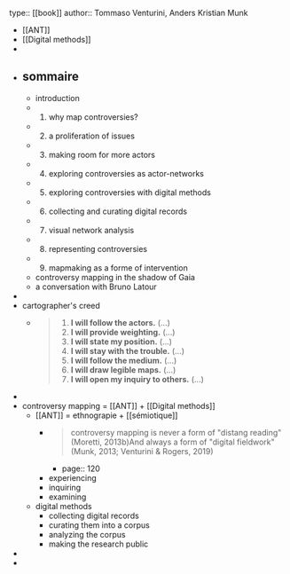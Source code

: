 type:: [[book]]
author:: Tommaso Venturini, Anders Kristian Munk

- [[ANT]]
- [[Digital methods]]
-
- ## sommaire
	- introduction
	- 1. why map controversies?
	- 2. a proliferation of issues
	- 3. making room for more actors
	- 4. exploring controversies as actor-networks
	- 5. exploring controversies with digital methods
	- 6. collecting and curating digital records
	- 7. visual network analysis
	- 8. representing controversies
	- 9. mapmaking as a forme of intervention
	- controversy mapping in the shadow of Gaia
	- a conversation with Bruno Latour
-
- cartographer's creed
	- > 1. **I will follow the actors.** (...)
	  > 2. **I will provide weighting.** (...)
	  > 3. **I will state my position.** (...)
	  > 4. **I will stay with the trouble.** (...)
	  > 5. **I will follow the medium.** (...)
	  > 6. **I will draw legible maps.** (...)
	  > 7. **I will open my inquiry to others.** (...)
-
- controversy mapping = [[ANT]] + [[Digital methods]]
	- [[ANT]] = ethnograpie + [[sémiotique]]
		- > controversy mapping is never a form of "distang reading" (Moretti, 2013b)And always a form of "digital fieldwork" (Munk, 2013; Venturini & Rogers, 2019)
			- page:: 120
		- experiencing
		- inquiring
		- examining
	- digital methods
		- collecting digital records
		- curating them into a corpus
		- analyzing the corpus
		- making the research public
-
-